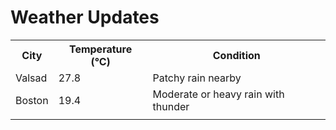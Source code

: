 # Weather Updates

<!-- WEATHER-UPDATE-START -->
<table><tr><th>City</th><th>Temperature (°C)</th><th>Condition</th></tr><tr><td>Valsad</td><td>27.8</td><td>Patchy rain nearby</td></tr><tr><td>Boston</td><td>19.4</td><td>Moderate or heavy rain with thunder</td></tr><tr><td></td><td></td><td></td></tr></table>
<!-- WEATHER-UPDATE-END -->
